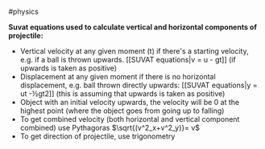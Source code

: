 #physics

**Suvat equations used to calculate vertical and horizontal components of projectile:**
- Vertical velocity at any given moment (t) if there's a starting velocity, e.g. if a ball is thrown upwards. [[SUVAT equations|v = u - gt]] (if upwards is taken as positive)
- Displacement at any given moment if there is no horizontal displacement, e.g. ball thrown directly upwards: [[SUVAT equations|y = ut -½gt2]] (this is assuming that upwards is taken as positive)
- Object with an initial velocity upwards, the velocity will be 0 at the highest point (where the object goes from going up to falling)
- To get combined velocity (both horizontal and vertical component combined) use Pythagoras $\sqrt{(v^2_x+v^2_y)}= v$
- To get direction of projectile, use trigonometry